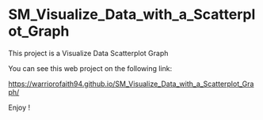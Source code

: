 # SM_Visualize_Data_with_a_Scatterplot_Graph

This project is a Visualize Data Scatterplot Graph

You can see this web project on the following link:

https://warriorofaith94.github.io/SM_Visualize_Data_with_a_Scatterplot_Graph/

Enjoy !
